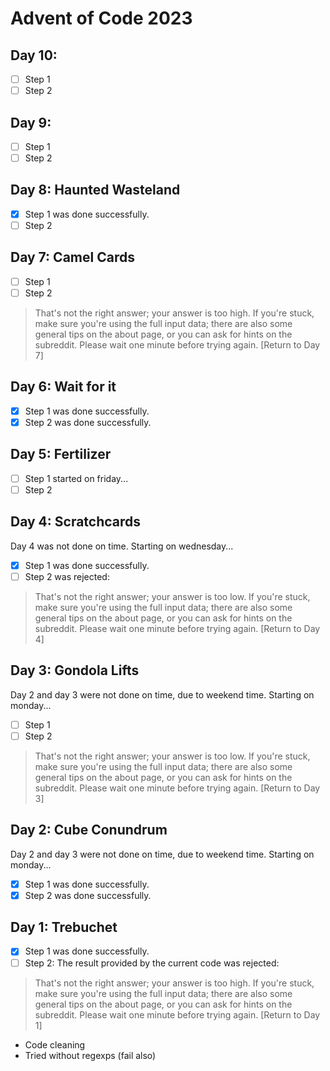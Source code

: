 Advent of Code 2023
===================

## Day 10:

- [ ] Step 1
- [ ] Step 2

## Day 9:

- [ ] Step 1
- [ ] Step 2

## Day 8: Haunted Wasteland

- [x] Step 1 was done successfully.
- [ ] Step 2

## Day 7: Camel Cards

- [ ] Step 1
- [ ] Step 2

> That's not the right answer; your answer is too high. If you're stuck, make sure you're using the full input data; there are also some general tips on the about page, or you can ask for hints on the subreddit. Please wait one minute before trying again. [Return to Day 7]

## Day 6: Wait for it

- [x] Step 1 was done successfully.
- [x] Step 2 was done successfully.

## Day 5: Fertilizer

- [ ] Step 1 started on friday...
- [ ] Step 2

## Day 4: Scratchcards

Day 4 was not done on time. Starting on wednesday...

- [x] Step 1 was done successfully.
- [ ] Step 2 was rejected:
> That's not the right answer; your answer is too low. If you're stuck, make sure you're using the full input data; there are also some general tips on the about page, or you can ask for hints on the subreddit. Please wait one minute before trying again. [Return to Day 4]

## Day 3: Gondola Lifts

Day 2 and day 3 were not done on time, due to weekend time. Starting on monday...

- [ ] Step 1
- [ ] Step 2

> That's not the right answer; your answer is too low. If you're stuck, make sure you're using the full input data; there are also some general tips on the about page, or you can ask for hints on the subreddit. Please wait one minute before trying again. [Return to Day 3]

## Day 2: Cube Conundrum

Day 2 and day 3 were not done on time, due to weekend time. Starting on monday...

- [x] Step 1 was done successfully.
- [x] Step 2 was done successfully.

## Day 1: Trebuchet

- [x] Step 1 was done successfully.
- [ ] Step 2: The result provided by the current code was rejected:
> That's not the right answer; your answer is too high. If you're stuck, make sure you're using the full input data; there are also some general tips on the about page, or you can ask for hints on the subreddit. Please wait one minute before trying again. [Return to Day 1]
- Code cleaning
- Tried without regexps (fail also)
